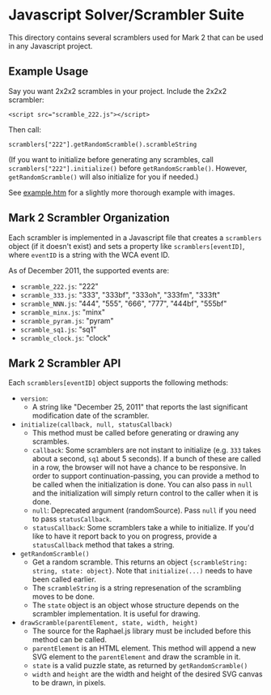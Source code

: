 # Javascript Solver/Scrambler Suite

This directory contains several scramblers used for Mark 2 that can be used in any Javascript project.

## Example Usage

Say you want 2x2x2 scrambles in your project. Include the 2x2x2 scrambler:

    <script src="scramble_222.js"></script>

Then call:

    scramblers["222"].getRandomScramble().scrambleString

(If you want to initialize before generating any scrambles, call `scramblers["222"].initialize()` before `getRandomScramble()`. However, `getRandomScramble()` will also initialize for you if needed.)

See [example.htm](./example.htm) for a slightly more thorough example with images.

## Mark 2 Scrambler Organization

Each scrambler is implemented in a Javascript file that creates a `scramblers` object (if it doesn't exist) and sets a property like `scramblers[eventID]`, where `eventID` is a string with the WCA event ID.

As of December 2011, the supported events are:

- `scramble_222.js`: "222"
- `scramble_333.js`: "333", "333bf", "333oh", "333fm", "333ft"
- `scramble_NNN.js`: "444", "555", "666", "777", "444bf", "555bf"
- `scramble_minx.js`: "minx"
- `scramble_pyram.js`: "pyram"
- `scramble_sq1.js`: "sq1"
- `scramble_clock.js`: "clock"

## Mark 2 Scrambler API

Each `scramblers[eventID]` object supports the following methods:

- `version`:
  - A string like "December 25, 2011" that reports the last significant modification date of the scrambler.
- `initialize(callback, null, statusCallback)`
  - This method must be called before generating or drawing any scrambles.
  - `callback`: Some scramblers are not instant to initialize (e.g. `333` takes about a second, `sq1` about 5 seconds). If a bunch of these are called in a row, the browser will not have a chance to be responsive. In order to support continuation-passing, you can provide a method to be called when the initialization is done. You can also pass in `null` and the initialization will simply return control to the caller when it is done.
  - `null`: Deprecated argument (randomSource). Pass `null` if you need to pass `statusCallback`.
  - `statusCallback`: Some scramblers take a while to initialize. If you'd like to have it report back to you on progress, provide a `statusCallback` method that takes a string.
- `getRandomScramble()`
  - Get a random scramble. This returns an object `{scrambleString: string, state: object}`. Note that `initialize(...)` needs to have been called earlier.
  - The `scrambleString` is a string represenation of the scrambling moves to be done.
  - The `state` object is an object whose structure depends on the scrambler implementation. It is useful for drawing.
- `drawScramble(parentElement, state, width, height)`
  - The source for the Raphael.js library must be included before this method can be called.
  - `parentElement` is an HTML element. This method will append a new SVG element to the `parentElement` and draw the scramble in it.
  - `state` is a valid puzzle state, as returned by `getRandomScramble()`
  - `width` and `height` are the width and height of the desired SVG canvas to be drawn, in pixels.

